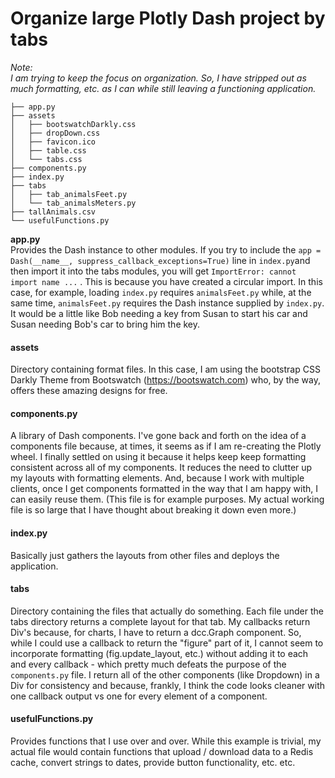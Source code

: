 # Organize large Plotly Dash project by tabs


*Note:</br>
I am trying to keep the focus on organization. So, I have stripped out as much formatting, etc. as I can while still leaving a functioning application.* 



```
├── app.py
├── assets
│   ├── bootswatchDarkly.css
│   ├── dropDown.css
│   ├── favicon.ico
│   ├── table.css
│   └── tabs.css
├── components.py
├── index.py
├── tabs
│   ├── tab_animalsFeet.py
│   └── tab_animalsMeters.py
├── tallAnimals.csv
└── usefulFunctions.py

```

**app.py**</br>
Provides the Dash instance to other modules. If you try to include the ```app = Dash(__name__, suppress_callback_exceptions=True)``` line in ```index.py```and then import it into the tabs modules, you will get ```ImportError: cannot import name ...``` . This is because you have created a circular import. In this case, for example, loading ```index.py``` requires ```animalsFeet.py``` while, at the same time, ```animalsFeet.py``` requires the Dash instance supplied by ```index.py```. It would be a little like Bob needing a key from Susan to start his car and Susan needing Bob's car to bring him the key.

#### assets
Directory containing format files. In this case, I am using the bootstrap CSS Darkly Theme from Bootswatch (https://bootswatch.com) who, by the way, offers these amazing designs for free.

#### components.py
A library of Dash components. I've gone back and forth on the idea of a components file because, at times, it seems as if I am re-creating the Plotly wheel. I finally settled on using it because it helps keep keep formatting consistent across all of my components. It reduces the need to clutter up my layouts with formatting elements. And, because I work with multiple clients, once I get components formatted in the way that I am happy with, I can easily reuse them. (This file is for example purposes. My actual working file is so large that I have thought about breaking it down even more.)

#### index.py
Basically just gathers the layouts from other files and deploys the application.

#### tabs
Directory containing the files that actually do something. Each file under the tabs directory returns a complete layout for that tab. My callbacks return Div's because, for charts, I have to return a dcc.Graph component. So, while I could use a callback to return the "figure" part of it, I cannot seem to incorporate formatting (fig.update_layout, etc.) without adding it to each and every callback - which pretty much defeats the purpose of the ```components.py``` file. I return all of the other components (like Dropdown) in a Div for consistency and because, frankly, I think the code looks cleaner with one callback output vs one for every element of a component.    

#### usefulFunctions.py
Provides functions that I use over and over. While this example is trivial, my actual file would contain functions that upload / download data to a Redis cache, convert strings to dates, provide button functionality, etc. etc.  

